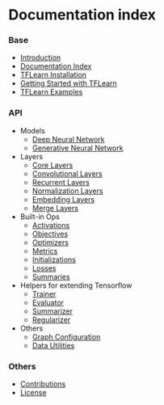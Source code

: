 # Documentation index

### Base
- [Introduction](..)
- [Documentation Index](doc_index)
- [TFLearn Installation](installation)
- [Getting Started with TFLearn](getting_started)
- [TFLearn Examples](examples)

### API
- Models
    - [Deep Neural Network](models/dnn)
    - [Generative Neural Network](models/generator)
- Layers
    - [Core Layers](layers/core)
    - [Convolutional Layers](layers/conv)
    - [Recurrent Layers](layers/recurrent)
    - [Normalization Layers](layers/normalization)
    - [Embedding Layers](layers/embedding_ops)
    - [Merge Layers](layers/merge_ops)
- Built-in Ops
    - [Activations](activations)
    - [Objectives](objectives)
    - [Optimizers](optimizers)
    - [Metrics](metrics)
    - [Initializations](initializations)  
    - [Losses](losses)
    - [Summaries](summaries)
- Helpers for extending Tensorflow
    - [Trainer](helpers/trainer)
    - [Evaluator](helpers/evaluator)
    - [Summarizer](helpers/summarizer)
    - [Regularizer](helpers/regularizer)
- Others
    - [Graph Configuration](config)
    - [Data Utilities](data_utils)

### Others
- [Contributions](contributions)
- [License](license)
